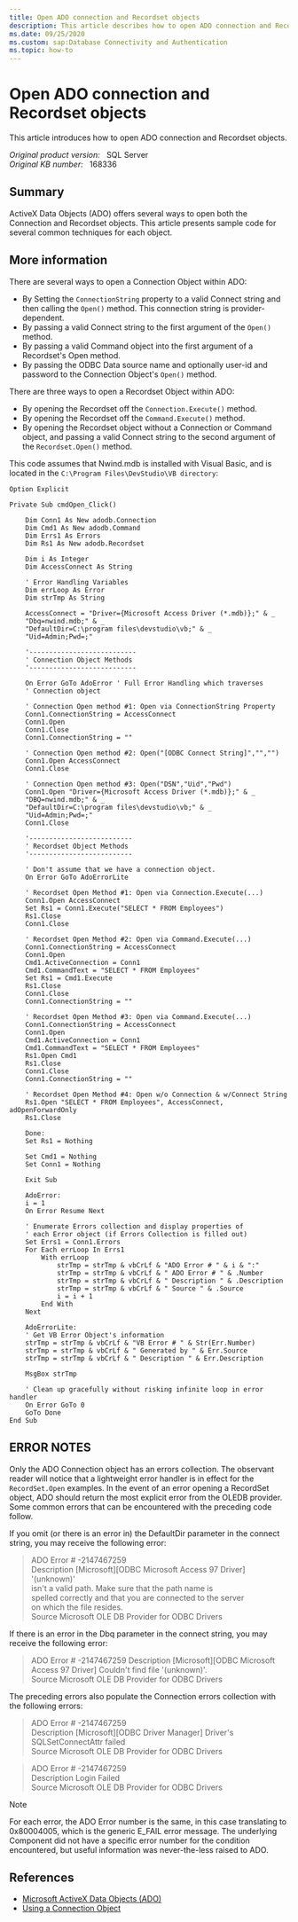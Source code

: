 ```yaml
---
title: Open ADO connection and Recordset objects
description: This article describes how to open ADO connection and Recordset objects.
ms.date: 09/25/2020
ms.custom: sap:Database Connectivity and Authentication
ms.topic: how-to
---
```

# Open ADO connection and Recordset objects

This article introduces how to open ADO connection and Recordset objects.

_Original product version:_ &nbsp; SQL Server  
_Original KB number:_ &nbsp; 168336

## Summary

ActiveX Data Objects (ADO) offers several ways to open both the Connection and Recordset objects. This article presents sample code for several common techniques for each object.

## More information

There are several ways to open a Connection Object within ADO:

- By Setting the `ConnectionString` property to a valid Connect string and then calling the `Open()` method. This connection string is provider-dependent.
- By passing a valid Connect string to the first argument of the `Open()` method.
- By passing a valid Command object into the first argument of a Recordset's Open method.
- By passing the ODBC Data source name and optionally user-id and password to the Connection Object's `Open()` method.

There are three ways to open a Recordset Object within ADO:

- By opening the Recordset off the `Connection.Execute()` method.
- By opening the Recordset off the `Command.Execute()` method.
- By opening the Recordset object without a Connection or Command object, and passing a valid Connect string to the second argument of the `Recordset.Open()` method.

This code assumes that Nwind.mdb is installed with Visual Basic, and is located in the `C:\Program Files\DevStudio\VB directory`:

```vbnet
Option Explicit

Private Sub cmdOpen_Click()

    Dim Conn1 As New adodb.Connection
    Dim Cmd1 As New adodb.Command
    Dim Errs1 As Errors
    Dim Rs1 As New adodb.Recordset
    
    Dim i As Integer
    Dim AccessConnect As String
    
    ' Error Handling Variables
    Dim errLoop As Error
    Dim strTmp As String
    
    AccessConnect = "Driver={Microsoft Access Driver (*.mdb)};" & _
    "Dbq=nwind.mdb;" & _
    "DefaultDir=C:\program files\devstudio\vb;" & _
    "Uid=Admin;Pwd=;"
    
    '---------------------------
    ' Connection Object Methods
    '---------------------------
    
    On Error GoTo AdoError ' Full Error Handling which traverses
    ' Connection object
    
    ' Connection Open method #1: Open via ConnectionString Property
    Conn1.ConnectionString = AccessConnect
    Conn1.Open
    Conn1.Close
    Conn1.ConnectionString = ""
    
    ' Connection Open method #2: Open("[ODBC Connect String]","","")
    Conn1.Open AccessConnect
    Conn1.Close
    
    ' Connection Open method #3: Open("DSN","Uid","Pwd")
    Conn1.Open "Driver={Microsoft Access Driver (*.mdb)};" & _
    "DBQ=nwind.mdb;" & _
    "DefaultDir=C:\program files\devstudio\vb;" & _
    "Uid=Admin;Pwd=;"
    Conn1.Close
    
    '--------------------------
    ' Recordset Object Methods
    '--------------------------
    
    ' Don't assume that we have a connection object.
    On Error GoTo AdoErrorLite
    
    ' Recordset Open Method #1: Open via Connection.Execute(...)
    Conn1.Open AccessConnect
    Set Rs1 = Conn1.Execute("SELECT * FROM Employees")
    Rs1.Close
    Conn1.Close
    
    ' Recordset Open Method #2: Open via Command.Execute(...)
    Conn1.ConnectionString = AccessConnect
    Conn1.Open
    Cmd1.ActiveConnection = Conn1
    Cmd1.CommandText = "SELECT * FROM Employees"
    Set Rs1 = Cmd1.Execute
    Rs1.Close
    Conn1.Close
    Conn1.ConnectionString = ""
    
    ' Recordset Open Method #3: Open via Command.Execute(...)
    Conn1.ConnectionString = AccessConnect
    Conn1.Open
    Cmd1.ActiveConnection = Conn1
    Cmd1.CommandText = "SELECT * FROM Employees"
    Rs1.Open Cmd1
    Rs1.Close
    Conn1.Close
    Conn1.ConnectionString = ""
    
    ' Recordset Open Method #4: Open w/o Connection & w/Connect String
    Rs1.Open "SELECT * FROM Employees", AccessConnect, adOpenForwardOnly
    Rs1.Close
    
    Done:
    Set Rs1 = Nothing
    
    Set Cmd1 = Nothing
    Set Conn1 = Nothing
    
    Exit Sub
    
    AdoError:
    i = 1
    On Error Resume Next
    
    ' Enumerate Errors collection and display properties of
    ' each Error object (if Errors Collection is filled out)
    Set Errs1 = Conn1.Errors
    For Each errLoop In Errs1
        With errLoop
            strTmp = strTmp & vbCrLf & "ADO Error # " & i & ":"
            strTmp = strTmp & vbCrLf & " ADO Error # " & .Number
            strTmp = strTmp & vbCrLf & " Description " & .Description
            strTmp = strTmp & vbCrLf & " Source " & .Source
            i = i + 1
        End With
    Next
    
    AdoErrorLite:
    ' Get VB Error Object's information
    strTmp = strTmp & vbCrLf & "VB Error # " & Str(Err.Number)
    strTmp = strTmp & vbCrLf & " Generated by " & Err.Source
    strTmp = strTmp & vbCrLf & " Description " & Err.Description
    
    MsgBox strTmp
    
    ' Clean up gracefully without risking infinite loop in error handler
    On Error GoTo 0
    GoTo Done
End Sub

```

## ERROR NOTES

Only the ADO Connection object has an errors collection. The observant reader will notice that a lightweight error handler is in effect for the `RecordSet.Open` examples. In the event of an error opening a RecordSet object, ADO should return the most explicit error from the OLEDB provider. Some common errors that can be encountered with the preceding code follow.

If you omit (or there is an error in) the DefaultDir parameter in the connect string, you may receive the following error:

> ADO Error # -2147467259  
Description [Microsoft][ODBC Microsoft Access 97 Driver] '(unknown)'  
isn't a valid path. Make sure that the path name is  
spelled correctly and that you are connected to the server  
on which the file resides.  
Source Microsoft OLE DB Provider for ODBC Drivers

If there is an error in the Dbq parameter in the connect string, you may receive the following error:

> ADO Error # -2147467259 Description [Microsoft][ODBC Microsoft Access 97 Driver] Couldn't find
file '(unknown)'.  
Source Microsoft OLE DB Provider for ODBC Drivers

The preceding errors also populate the Connection errors collection with the following errors:

> ADO Error # -2147467259  
Description [Microsoft][ODBC Driver Manager] Driver's  
SQLSetConnectAttr failed  
Source Microsoft OLE DB Provider for ODBC Drivers

> ADO Error # -2147467259  
Description Login Failed  
Source Microsoft OLE DB Provider for ODBC Drivers

> [!NOTE]
> For each error, the ADO Error number is the same, in this case translating to 0x80004005, which is the generic E_FAIL error message. The underlying Component did not have a specific error number for the condition encountered, but useful information was never-the-less raised to ADO.

## References

- [Microsoft ActiveX Data Objects (ADO)](/sql/ado/microsoft-activex-data-objects-ado)
- [Using a Connection Object](/sql/ado/guide/data/using-a-connection-object)
